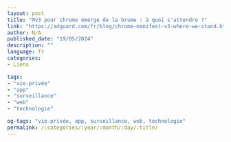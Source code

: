 ```yaml
---
layout: post
title: "Mv3 pour chrome émerge de la brume : à quoi s'attendre ?"
link: "https://adguard.com/fr/blog/chrome-manifest-v3-where-we-stand.html"
author: N/A
published_date: "19/05/2024"
description: ""
language: fr
categories:
- Liens

tags:
- "vie-privée"
- "app"
- "surveillance"
- "web"
- "technologie"

og-tags: "vie-privée, app, surveillance, web, technologie"
permalink: /:categories/:year/:month/:day/:title/
---
```


